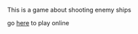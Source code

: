 This is a game about shooting enemy ships

go [here](https://klayism.github.io/Galavious/) to play online
